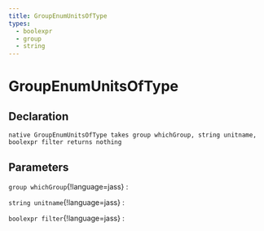 ```yaml
---
title: GroupEnumUnitsOfType
types:
  - boolexpr
  - group
  - string
---
```


# GroupEnumUnitsOfType

## Declaration

```jass
native GroupEnumUnitsOfType takes group whichGroup, string unitname, boolexpr filter returns nothing
```

## Parameters
`group whichGroup`{!language=jass}
: 

`string unitname`{!language=jass}
: 

`boolexpr filter`{!language=jass}
: 
